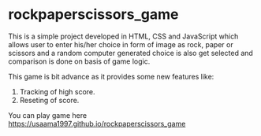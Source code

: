 # rockpaperscissors_game
This is a simple project developed in HTML, CSS and JavaScript which allows user to enter his/her choice in form of image as rock, paper or scissors and a random computer generated choice is also get selected and comparison is done on basis of game logic.

This game is bit advance as it provides some new features like:
1. Tracking of high score.
2. Reseting of score.

You can play game here https://usaama1997.github.io/rockpaperscissors_game
